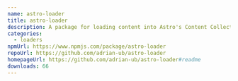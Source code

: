 ```yaml
---
name: astro-loader
title: astro-loader
description: A package for loading content into Astro's Content Collection API
categories:
  - loaders
npmUrl: https://www.npmjs.com/package/astro-loader
repoUrl: https://github.com/adrian-ub/astro-loader
homepageUrl: https://github.com/adrian-ub/astro-loader#readme
downloads: 66
---
```

